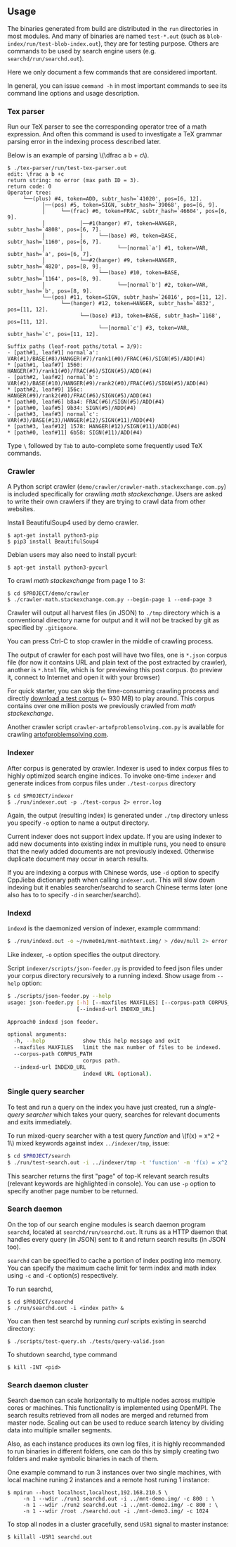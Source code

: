 ## Usage
The binaries generated from build are distributed in the `run` directories in most modules.
And many of binaries are named `test-*.out` (such as `blob-index/run/test-blob-index.out`), they are for testing purpose.
Others are commands to be used by search engine users (e.g. `searchd/run/searchd.out`).

Here we only document a few commands that are considered important.

In general, you can issue `command -h` in most important commands to see its command line options and usage description.

### Tex parser
Run our TeX parser to see the corresponding operator tree of a math expression. And often this command is used to investigate a TeX grammar parsing error in the indexing process described later.

Below is an example of parsing \\(\dfrac a b + c\\).
```
$ ./tex-parser/run/test-tex-parser.out
edit: \frac a b +c
return string: no error (max path ID = 3).
return code: 0
Operator tree:
     └──(plus) #4, token=ADD, subtr_hash=`41020', pos=[6, 12].
           │──(pos) #5, token=SIGN, subtr_hash=`39068', pos=[6, 9].
           │     └──(frac) #6, token=FRAC, subtr_hash=`46604', pos=[6, 9].
           │           │──#1(hanger) #7, token=HANGER, subtr_hash=`4808', pos=[6, 7].
           │           │     └──(base) #8, token=BASE, subtr_hash=`1160', pos=[6, 7].
           │           │           └──[normal`a'] #1, token=VAR, subtr_hash=`a', pos=[6, 7].
           │           └──#2(hanger) #9, token=HANGER, subtr_hash=`4820', pos=[8, 9].
           │                 └──(base) #10, token=BASE, subtr_hash=`1164', pos=[8, 9].
           │                       └──[normal`b'] #2, token=VAR, subtr_hash=`b', pos=[8, 9].
           └──(pos) #11, token=SIGN, subtr_hash=`26816', pos=[11, 12].
                 └──(hanger) #12, token=HANGER, subtr_hash=`4832', pos=[11, 12].
                       └──(base) #13, token=BASE, subtr_hash=`1168', pos=[11, 12].
                             └──[normal`c'] #3, token=VAR, subtr_hash=`c', pos=[11, 12].

Suffix paths (leaf-root paths/total = 3/9):
- [path#1, leaf#1] normal`a': VAR(#1)/BASE(#8)/HANGER(#7)/rank1(#0)/FRAC(#6)/SIGN(#5)/ADD(#4)
* [path#1, leaf#7] 1560: HANGER(#7)/rank1(#0)/FRAC(#6)/SIGN(#5)/ADD(#4) 
- [path#2, leaf#2] normal`b': VAR(#2)/BASE(#10)/HANGER(#9)/rank2(#0)/FRAC(#6)/SIGN(#5)/ADD(#4)
* [path#2, leaf#9] 156c: HANGER(#9)/rank2(#0)/FRAC(#6)/SIGN(#5)/ADD(#4) 
* [path#0, leaf#6] b8a4: FRAC(#6)/SIGN(#5)/ADD(#4) 
* [path#0, leaf#5] 9b34: SIGN(#5)/ADD(#4) 
- [path#3, leaf#3] normal`c': VAR(#3)/BASE(#13)/HANGER(#12)/SIGN(#11)/ADD(#4) 
* [path#3, leaf#12] 1578: HANGER(#12)/SIGN(#11)/ADD(#4) 
* [path#0, leaf#11] 6b58: SIGN(#11)/ADD(#4) 
```
Type `\` followed by `Tab` to auto-complete some frequently used TeX commands.

### Crawler
A Python script crawler (`demo/crawler/crawler-math.stackexchange.com.py`) is included specifically for crawling *math stackexchange*.
Users are asked to write their own crawlers if they are trying to crawl data from other websites.

Install BeautifulSoup4 used by demo crawler.
```
$ apt-get install python3-pip
$ pip3 install BeautifulSoup4
```

Debian users may also need to install pycurl:
```
$ apt-get install python3-pycurl
```

To crawl *math stackexchange* from page 1 to 3:
```
$ cd $PROJECT/demo/crawler
$ ./crawler-math.stackexchange.com.py --begin-page 1 --end-page 3
```
Crawler will output all harvest files (in JSON) to `./tmp` directory which is a conventional directory name for output and it will not be tracked by git as specified by `.gitignore`.

You can press Ctrl-C to stop crawler in the middle of crawling process.

The output of crawler for each post will have two files, one is `*.json` corpus file (for now it contains URL and plain text of the post extracted by crawler), another is `*.html` file, which is for previewing this post corpus. (to preview it, connect to Internet and open it with your browser)

For quick starter, you can skip the time-consuming crawling process and directly [download a test corpus](https://www.cs.rit.edu/~dprl/data/mse-corpus.tar.gz) (~ 930 MB) to play around.  This corpus contains over one million posts we previously
crawled from *math stackexchange*.

Another crawler script `crawler-artofproblemsolving.com.py` is available for crawling [artofproblemsolving.com](https://artofproblemsolving.com).

### Indexer
After corpus is generated by crawler. Indexer is used to index corpus files to highly optimized search engine indices.
To invoke one-time `indexer` and generate indices from corpus files under `./test-corpus` directory

```
$ cd $PROJECT/indexer
$ ./run/indexer.out -p ./test-corpus 2> error.log
```

Again, the output (resulting index) is generated under
`./tmp` directory unless you specify `-o` option to name
a output directory.

Current indexer does not support index update.
If you are using indexer to add new documents into existing
index in multiple runs, you need to ensure that the newly added
documents are not previously indexed. Otherwise duplicate document
may occur in search results.

If you are indexing a corpus with Chinese words, use `-d`
option to specify CppJieba dictionary path when calling
`indexer.out`. This will slow down indexing but it enables
searcher/searchd to search Chinese terms later (one also has to
to specify `-d` in searcher/searchd).

### Indexd
`indexd` is the daemonized version of indexer, example commmand:
```sh
$ ./run/indexd.out -o ~/nvme0n1/mnt-mathtext.img/ > /dev/null 2> error.log
```
Like indexer, `-o` option specifies the output directory.

Script `indexer/scripts/json-feeder.py` is provided to feed json files under your
corpus directory recursively to a running indexd. Show usage from `--help` option:
```sh
$ ./scripts/json-feeder.py --help 
usage: json-feeder.py [-h] [--maxfiles MAXFILES] [--corpus-path CORPUS_PATH]
                      [--indexd-url INDEXD_URL]

Approach0 indexd json feeder.

optional arguments:
  -h, --help            show this help message and exit
  --maxfiles MAXFILES   limit the max number of files to be indexed.
  --corpus-path CORPUS_PATH
                        corpus path.
  --indexd-url INDEXD_URL
                        indexd URL (optional).
```

### Single query searcher
To test and run a query on the index you have just created,
run a *single-query searcher* which takes your query, searches for
relevant documents and exits immediately.

To run mixed-query searcher with a test query *function* and
\\(f(x) = x^2 + 1\\) mixed keywords against index `../indexer/tmp`, issue:

```sh
$ cd $PROJECT/search
$ ./run/test-search.out -i ../indexer/tmp -t 'function' -m 'f(x) = x^2 + 1'
```

This searcher returns the first "page" of top-K relevant search
results (relevant keywords are highlighted in console). You
can use `-p` option to specify another page number to be returned.

### Search daemon
On the top of our search engine modules is search daemon
program `searchd`, located at `searchd/run/searchd.out`.
It runs as a HTTP daemon that handles every query (in JSON)
sent to it and return search results (in JSON too).

`searchd` can be specified to cache a portion of
index posting into memory.  You can specify the maximum cache limit 
for term index and math index using `-c` and `-C` option(s) respectively.

To run searchd,
```
$ cd $PROJECT/searchd
$ ./run/searchd.out -i <index path> &
```

You can then test searchd by running *curl* scripts existing
in searchd directory:

```
$ ./scripts/test-query.sh ./tests/query-valid.json
```

To shutdown searchd, type command
```
$ kill -INT <pid>
```

### Search daemon cluster
Search daemon can scale horizontally to multiple nodes across multiple cores or machines.
This functionality is implemented using OpenMPI. The search results retrieved from all nodes
are merged and returned from master node.
Scaling out can be used to reduce search latency by dividing data into multiple smaller
segments.

Also, as each instance produces its own log files, it is highly recommanded to run binaries in
different folders, one can do this by simply creating two folders and make symbolic
binaries in each of them.

One example command to run 3 instances over two single machines, with local machine runing 2
instances and a remote host runing 1 instance:
```
$ mpirun --host localhost,localhost,192.168.210.5 \
     -n 1 --wdir ./run1 searchd.out -i ../mnt-demo.img/ -c 800 : \
     -n 1 --wdir ./run2 searchd.out -i ../mnt-demo2.img/ -c 800 : \
     -n 1 --wdir /root ./searchd.out -i ./mnt-demo3.img/ -c 1024
```

To stop all nodes in a cluster gracefully, send `USR1` signal to master instance:
```
$ killall -USR1 searchd.out
```
